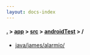 ```yaml
---
layout: docs-index
---
```

#### [.](./../../../index) > [app](./../../index) > [src](./../index) > [androidTest](./index) > **/**

- [java/james/alarmio/](java/james/alarmio/)
